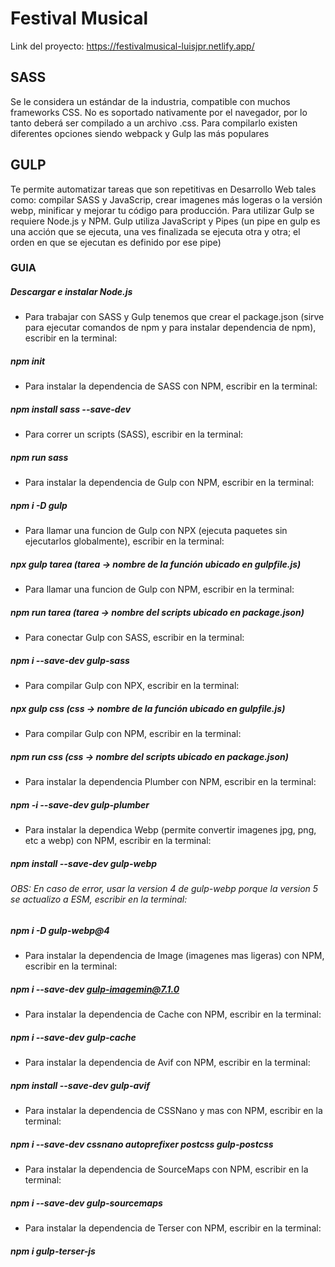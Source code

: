 # Festival Musical
Link del proyecto: https://festivalmusical-luisjpr.netlify.app/
## SASS
Se le considera un estándar de la industria, compatible con muchos frameworks CSS.
No es soportado nativamente por el navegador, por lo tanto deberá ser compilado a un archivo .css. Para compilarlo existen diferentes opciones siendo webpack y Gulp las más populares
## GULP
Te permite automatizar tareas que son repetitivas en Desarrollo Web tales como: compilar SASS y JavaScrip, crear imagenes más logeras o la versión webp, minificar y mejorar tu código para producción. Para utilizar Gulp se requiere Node.js y NPM.
Gulp utiliza JavaScript y Pipes (un pipe en gulp es una acción que se ejecuta, una ves finalizada se ejecuta otra y otra; el orden en que se ejecutan es definido por ese pipe)
### GUIA
##### Descargar e instalar Node.js
- Para trabajar con SASS y Gulp tenemos que crear el package.json (sirve para ejecutar comandos de npm y para instalar dependencia de npm), escribir en la terminal:
##### npm init
- Para instalar la dependencia de SASS con NPM, escribir en la terminal:
##### npm install sass --save-dev
- Para correr un scripts (SASS), escribir en la terminal:
##### npm run sass

- Para instalar la dependencia de Gulp con NPM, escribir en la terminal:
##### npm i -D gulp
- Para llamar una funcion de Gulp con NPX (ejecuta paquetes sin ejecutarlos globalmente), escribir en la terminal:
##### npx gulp tarea (tarea -> nombre de la función ubicado en gulpfile.js)
- Para llamar una funcion de Gulp con NPM, escribir en la terminal:
##### npm run tarea (tarea -> nombre del scripts ubicado en package.json)

- Para conectar Gulp con SASS, escribir en la terminal:
##### npm i --save-dev gulp-sass
- Para compilar Gulp con NPX, escribir en la terminal:
##### npx gulp css (css -> nombre de la función ubicado en gulpfile.js)
- Para compilar Gulp con NPM, escribir en la terminal:
##### npm run css (css -> nombre del scripts ubicado en package.json)

- Para instalar la dependencia Plumber con NPM, escribir en la terminal:
##### npm -i --save-dev gulp-plumber

- Para instalar la dependica Webp (permite convertir imagenes jpg, png, etc a webp) con NPM, escribir en la terminal:
##### npm install --save-dev gulp-webp
###### OBS: En caso de error, usar la version 4 de gulp-webp porque la version 5 se actualizo a ESM, escribir en la terminal:
##### npm i -D gulp-webp@4

- Para instalar la dependencia de Image (imagenes mas ligeras) con NPM, escribir en la terminal:
##### npm i --save-dev gulp-imagemin@7.1.0

- Para instalar la dependencia de Cache con NPM, escribir en la terminal:
##### npm i --save-dev gulp-cache

- Para instalar la dependencia de Avif con NPM, escribir en la terminal:
##### npm install --save-dev gulp-avif

- Para instalar la dependencia de CSSNano y mas con NPM, escribir en la terminal:
##### npm i --save-dev cssnano autoprefixer postcss gulp-postcss

- Para instalar la dependencia de SourceMaps con NPM, escribir en la terminal:
##### npm i --save-dev gulp-sourcemaps

- Para instalar la dependencia de Terser con NPM, escribir en la terminal:
##### npm i gulp-terser-js
